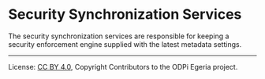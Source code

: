 <!-- SPDX-License-Identifier: CC-BY-4.0 -->
<!-- Copyright Contributors to the ODPi Egeria project. -->

# Security Synchronization Services

The security synchronization services are responsible for keeping a security
enforcement engine supplied with the latest metadata settings.




----
License: [CC BY 4.0](https://creativecommons.org/licenses/by/4.0/),
Copyright Contributors to the ODPi Egeria project.